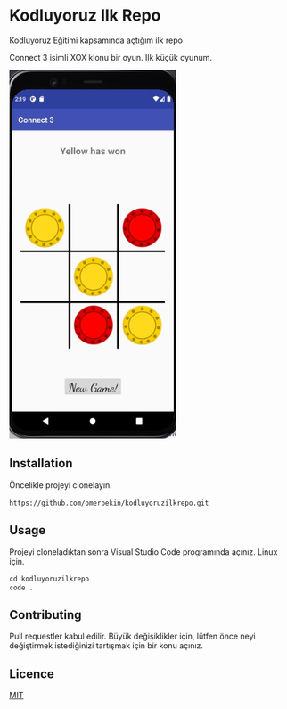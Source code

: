 # Kodluyoruz Ilk Repo
Kodluyoruz Eğitimi kapsamında açtığım ilk repo

Connect 3 isimli XOX klonu bir oyun. Ilk küçük oyunum.

![Proje Resmi](https://raw.githubusercontent.com/omerbekin/kodluyoruzilkrepo/main/Connect3.jpg)

## Installation
Öncelikle projeyi clonelayın.

`
https://github.com/omerbekin/kodluyoruzilkrepo.git
`

## Usage
Projeyi cloneladıktan sonra Visual Studio Code programında açınız.
Linux için.

```
cd kodluyoruzilkrepo
code .
```

## Contributing
Pull requestler kabul edilir. Büyük değişiklikler için, lütfen önce neyi değiştirmek istediğinizi tartışmak için bir konu açınız.

## Licence
[MIT](https://choosealicense.com/licenses/mit/)
